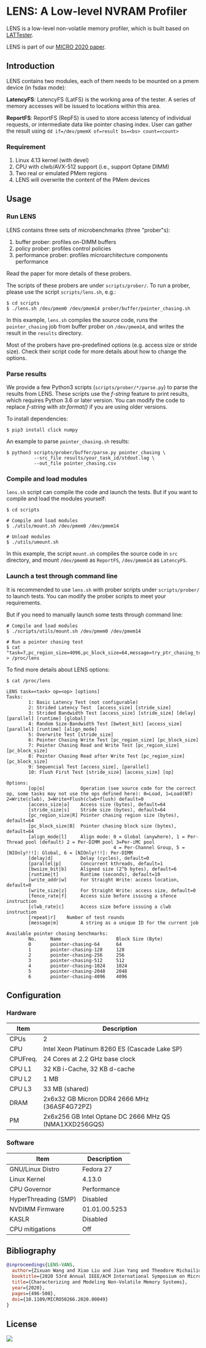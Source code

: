 # LENS: A Low-level NVRAM Profiler

LENS is a low-level non-volatile memory profiler, which is built based on [LATTester](https://github.com/NVSL/OptaneStudy).

LENS is part of our [MICRO 2020 paper](https://github.com/TheNetAdmin/LENS-VANS).

## Introduction

LENS contains two modules, each of them needs to be mounted on a pmem device (in fsdax mode):

**LatencyFS**: LatencyFS (LatFS) is the working area of the tester. A series of memory accesses will be issued to locations within this area.

**ReportFS**: ReportFS (RepFS) is used to store access latency of individual requests, or intermediate data like pointer chasing index. User can gather the result using `dd if=/dev/pmemX of=result bs=<bs> count=<count>`


### Requirement

1. Linux 4.13 kernel (with devel)
2. CPU with clwb/AVX-512 support (i.e., support Optane DIMM)
3. Two real or emulated PMem regions
4. LENS will overwrite the content of the PMem devices

## Usage

### Run LENS

LENS contains three sets of microbenchmarks (three "prober"s):

1. buffer prober: profiles on-DIMM buffers
2. policy prober: profiles control policies
3. performance prober: profiles microarchitecture components performance

Read the paper for more details of these probers.

The scripts of these probers are under `scripts/prober/`.
To run a prober, please use the script `scripts/lens.sh`, e.g.:

```
$ cd scripts
$ ./lens.sh /dev/pmem0 /dev/pmem14 prober/buffer/pointer_chasing.sh
```

In this example, `lens.sh` compiles the source code, runs the `pointer_chasing` job from buffer prober on `/dev/pmem14`, and writes the result in the `results` directory.

Most of the probers have pre-predefined options (e.g. access size or stride size).
Check their script code for more details about how to change the options.

### Parse results

We provide a few Python3 scripts (`scripts/prober/*/parse.py`) to parse the results from LENS.
These scripts use the *f-string* feature to print results, which requires Python 3.6 or later version.
You can modify the code to replace *f-string* with *str.format()* if you are using older versions.

To install dependencies:

```shell
$ pip3 install click numpy
```

An example to parse `pointer_chasing.sh` results:

```shell
$ python3 scripts/prober/buffer/parse.py pointer_chasing \
          --src_file results/your_task_id/stdout.log \
          --out_file pointer_chasing.csv
```

### Compile and load modules

`lens.sh` script can compile the code and launch the tests.
But if you want to compile and load the modules yourself:

```shell
$ cd scripts

# Compile and load modules
$ ./utils/mount.sh /dev/pmem0 /dev/pmem14

# Unload modules
$ ./utils/umount.sh
```

In this example, the script `mount.sh` compiles the source code in `src` directory, and mount `/dev/pmem0` as `ReportFS`, `/dev/pmem14` as `LatencyFS`.

### Launch a test through command line

It is recommended to use `lens.sh` with prober scripts under `scripts/prober/` to launch tests.
You can modify the prober scripts to meet your requirements.

But if you need to manually launch some tests through command line:

```shell
# Compile and load modules
$ ./scripts/utils/mount.sh /dev/pmem0 /dev/pmem14

# Run a pointer chasing test
$ cat "task=7,pc_region_size=4096,pc_block_size=64,message=try_ptr_chasing_test" > /proc/lens
```

To find more details about LENS options:

```
$ cat /proc/lens

LENS task=<task> op=<op> [options]
Tasks:
        1: Basic Latency Test (not configurable)
        2: Strided Latency Test  [access_size] [stride_size]
        3: Strided Bandwidth Test [access_size] [stride_size] [delay] [parallel] [runtime] [global]
        4: Random Size-Bandwidth Test [bwtest_bit] [access_size] [parallel] [runtime] [align_mode]
        5: Overwrite Test [stride_size]
        6: Pointer Chasing Write Test [pc_region_size] [pc_block_size]
        7: Pointer Chasing Read and Write Test [pc_region_size] [pc_block_size]
        8: Pointer Chasing Read after Write Test [pc_region_size] [pc_block_size]
        9: Sequencial Test [access_size], [parallel]
        10: Flush First Test [stride_size] [access_size] [op]

Options:
        [op|o]             Operation (see source code for the correct op, some tasks may not use the ops defined here): 0=Load, 1=Load(NT) 2=Write(clwb), 3=Write+Flush(clwb+flush) default=0
        [access_size|a]    Access size (bytes), default=64
        [stride_size|s]    Stride size (bytes), default=64
        [pc_region_size|R] Pointer chasing region size (bytes), default=64
        [pc_block_size|B]  Pointer chasing block size (bytes), default=64
        [align_mode|l]     Align mode: 0 = Global (anywhere), 1 = Per-Thread pool (default) 2 = Per-DIMM pool 3=Per-iMC pool
                                       4 = Per-Channel Group, 5 = [NIOnly!!!]: Global, 6 = [NIOnly!!!]: Per-DIMM
        [delay|d]          Delay (cycles), default=0
        [parallel|p]       Concurrent kthreads, default=1
        [bwsize_bit|b]     Aligned size (2^b bytes), default=6
        [runtime|t]        Runtime (seconds), default=10
        [write_addr|w]     For Straight Write: access location, default=0
        [write_size|z]     For Straight Write: access size, default=0
        [fence_rate|f]     Access size before issuing a sfence instruction
        [clwb_rate|c]      Access size before issuing a clwb instruction
        [repeat|r]    Number of test rounds
        [message|m]        A string as a unique ID for the current job

Available pointer chasing benchmarks:
        No.     Name                    Block Size (Byte)
        0       pointer-chasing-64      64
        1       pointer-chasing-128     128
        2       pointer-chasing-256     256
        3       pointer-chasing-512     512
        4       pointer-chasing-1024    1024
        5       pointer-chasing-2048    2048
        6       pointer-chasing-4096    4096
```


## Configuration

### Hardware

Item | Description
---|---
CPUs | 2
CPU | Intel Xeon Platinum 8260 ES (Cascade Lake SP)
CPUFreq. | 24 Cores at 2.2 GHz base clock
CPU L1 | 32 KB i-Cache, 32 KB d-cache
CPU L2 | 1 MB
CPU L3 | 33 MB (shared)
DRAM | 2x6x32 GB Micron DDR4 2666 MHz (36ASF4G72PZ)
PM | 2x6x256 GB Intel Optane DC 2666 MHz QS (NMA1XXD256GQS)

### Software

Item | Description
---|---
GNU/Linux Distro | Fedora 27
Linux Kernel | 4.13.0
CPU Governor | Performance
HyperThreading (SMP) | Disabled
NVDIMM Firmware | 01.01.00.5253
KASLR | Disabled
CPU mitigations | Off

## Bibliography

```bibtex
@inproceedings{LENS-VANS,
  author={Zixuan Wang and Xiao Liu and Jian Yang and Theodore Michailidis and Steven Swanson and Jishen Zhao},
  booktitle={2020 53rd Annual IEEE/ACM International Symposium on Microarchitecture (MICRO)}, 
  title={Characterizing and Modeling Non-Volatile Memory Systems}, 
  year={2020},
  pages={496-508},
  doi={10.1109/MICRO50266.2020.00049}
}
```

## License

[![](https://img.shields.io/github/license/TheNetAdmin/LENS)](LICENSE)

